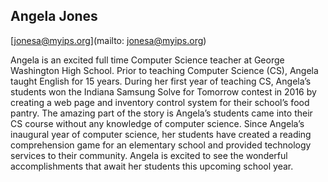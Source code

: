 ## Angela Jones

[jonesa@myips.org](mailto: jonesa@myips.org)

Angela is an excited full time Computer Science teacher at George Washington High School. Prior to teaching Computer Science (CS), Angela taught English for 15 years. During her first year of teaching CS, Angela’s students won the Indiana Samsung Solve for Tomorrow contest in 2016 by creating a web page and inventory control system for their school’s food pantry. The amazing part of the story is Angela’s students came into their CS course without any knowledge of computer science. Since Angela’s inaugural year of computer science, her students have created a reading comprehension game for an elementary school and provided technology services to their community.  Angela is excited to see the wonderful accomplishments that await her students this upcoming school year.
